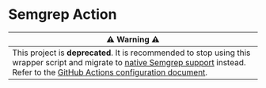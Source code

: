 # Semgrep Action
| **:warning: Warning :warning:** |
| --------------------------  |
| This project is **deprecated**. It is recommended to stop using this wrapper script and migrate to [native Semgrep support](https://github.com/semgrep/semgrep) instead. Refer to the [GitHub Actions configuration document](https://semgrep.dev/docs/semgrep-ci/sample-ci-configs/#sample-github-actions-configuration-file). |
